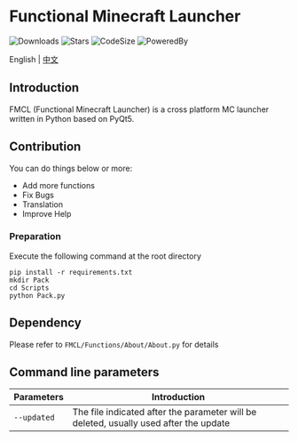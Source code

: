 # Functional Minecraft Launcher

![Downloads](https://img.shields.io/github/downloads/1604042736/FMCL/total)
![Stars](https://img.shields.io/github/stars/1604042736/FMCL)
![CodeSize](https://img.shields.io/github/languages/code-size/1604042736/FMCL)
![PoweredBy](https://img.shields.io/badge/Powered%20By-YongjianWang-green.svg)

English | [中文](README.md)

## Introduction

FMCL (Functional Minecraft Launcher) is a cross platform MC launcher written in Python based on PyQt5.

## Contribution

You can do things below or more:

- Add more functions
- Fix Bugs
- Translation
- Improve Help

### Preparation

Execute the following command at the root directory

```shell
pip install -r requirements.txt
mkdir Pack
cd Scripts
python Pack.py
```

## Dependency

Please refer to `FMCL/Functions/About/About.py` for details

## Command line parameters

|Parameters     | Introduction                                                                          |
|---------------|---------------------------------------------------------------------------------------|
|`--updated`    | The file indicated after the parameter will be deleted, usually used after the update |
